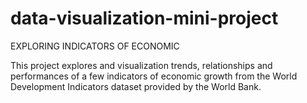 # data-visualization-mini-project

EXPLORING INDICATORS OF ECONOMIC

This project explores and visualization trends, relationships and performances of a few indicators of economic growth from the World Development Indicators dataset provided by the World Bank.

